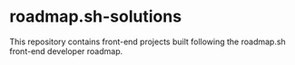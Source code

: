 # roadmap.sh-solutions
This repository contains front-end projects built following the roadmap.sh front-end developer roadmap.
